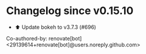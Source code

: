 # Changelog since v0.15.10
- ⬆️ Update bokeh to v3.7.3 (#696)

Co-authored-by: renovate[bot] <29139614+renovate[bot]@users.noreply.github.com> 
